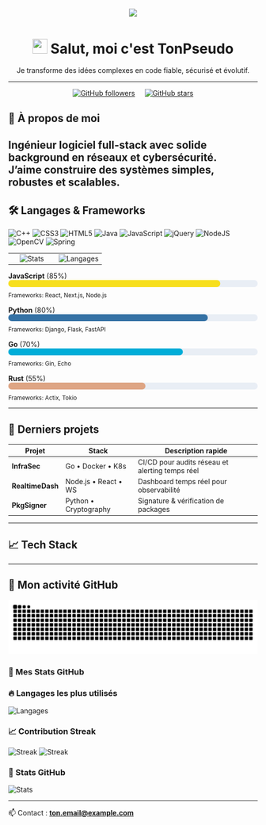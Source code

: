<!--
[![Twitter Follow](https://img.shields.io/twitter/follow/rishikagupta__?style=social)](https://twitter.com/Rishika5000)
[![YouTube Channel Views](https://img.shields.io/youtube/channel/views/UCKTBOLj2igRhsYX1RGdV0ww?style=social)](https://www.youtube.com/channel/UCKTBOLj2igRhsYX1RGdV0ww)
-->
<h2 align="center"><img src="https://user-images.githubusercontent.com/39955420/147578199-56632b69-b3e8-4d9f-97e2-f046a1c2cba0.gif"></h2>
<h1 align="center"><img src="https://user-images.githubusercontent.com/39955420/147578264-bae0526c-028a-49d2-8af8-d08bb4edbd2a.gif" height="30" width="30"> Salut, moi c'est TonPseudo</h1>
<p align="center">Je transforme des idées complexes en code fiable, sécurisé et évolutif.</p>

---
<p align="center">
  <!-- GitHub followers -->
  <a href="https://github.com/rishikagupta2468"><img src="https://img.shields.io/github/followers/rishikagupta2468?style=social" alt="GitHub followers"></a>
  &nbsp;&nbsp;&nbsp;
  <!-- Repo stars -->
  <a href="https://github.com/rishikagupta2468?tab=stars"><img src="https://img.shields.io/github/stars/rishikagupta2468?style=social" alt="GitHub stars"></a>
</p>

## 🚀 À propos de moi
Ingénieur logiciel full-stack avec solide background en **réseaux** et **cybersécurité**.  
J’aime construire des systèmes **simples, robustes et scalables**.
---

## 🛠️ Langages & Frameworks
![C++](https://img.shields.io/badge/c++-%2300599C.svg?style=for-the-badge&logo=c%2B%2B&logoColor=white)
![CSS3](https://img.shields.io/badge/css3-%231572B6.svg?style=for-the-badge&logo=css3&logoColor=white)
![HTML5](https://img.shields.io/badge/html5-%23E34F26.svg?style=for-the-badge&logo=html5&logoColor=white)
![Java](https://img.shields.io/badge/java-%23ED8B00.svg?style=for-the-badge&logo=java&logoColor=white)
![JavaScript](https://img.shields.io/badge/javascript-%23323330.svg?style=for-the-badge&logo=javascript&logoColor=%23F7DF1E)
![jQuery](https://img.shields.io/badge/jquery-%230769AD.svg?style=for-the-badge&logo=jquery&logoColor=white)
![NodeJS](https://img.shields.io/badge/node.js-6DA55F?style=for-the-badge&logo=node.js&logoColor=white)
![OpenCV](https://img.shields.io/badge/opencv-%23white.svg?style=for-the-badge&logo=opencv&logoColor=white)
![Spring](https://img.shields.io/badge/spring-%236DB33F.svg?style=for-the-badge&logo=spring&logoColor=white)

<table width="100%">
  <tr>
    <td align="center" width="50%">
      <img src="https://github-readme-stats-kohl-nu-80.vercel.app/api?username=SKH1995&show_icons=true&count_private=true&theme=radical&border_radius=25&width=800" alt="Stats" width="100%">
    </td>
    <td align="center" width="50%">
      <img src="https://github-readme-stats-kohl-nu-80.vercel.app/api/top-langs/?username=SKH1995&layout=compact&count_private=true&theme=radical&border_radius=25&width=800" alt="Langages" width="100%">
    </td>
  </tr>
</table>





<!-- Exemple JavaScript -->
<strong>JavaScript</strong> (85%)  
<svg width="100%" height="14">
  <rect width="100%" height="14" fill="#e9eef5" rx="7"/>
  <rect width="85%" height="14" fill="#f7df1e" rx="7"/>
</svg>
<sub>Frameworks: React, Next.js, Node.js</sub>  

<strong>Python</strong> (80%)  
<svg width="100%" height="14">
  <rect width="100%" height="14" fill="#e9eef5" rx="7"/>
  <rect width="80%" height="14" fill="#3572A5" rx="7"/>
</svg>
<sub>Frameworks: Django, Flask, FastAPI</sub>  

<strong>Go</strong> (70%)  
<svg width="100%" height="14">
  <rect width="100%" height="14" fill="#e9eef5" rx="7"/>
  <rect width="70%" height="14" fill="#00ADD8" rx="7"/>
</svg>
<sub>Frameworks: Gin, Echo</sub>  

<strong>Rust</strong> (55%)  
<svg width="100%" height="14">
  <rect width="100%" height="14" fill="#e9eef5" rx="7"/>
  <rect width="55%" height="14" fill="#dea584" rx="7"/>
</svg>
<sub>Frameworks: Actix, Tokio</sub>  

---

## 📂 Derniers projets

| Projet       | Stack                  | Description rapide |
|--------------|------------------------|--------------------|
| **InfraSec** | Go • Docker • K8s      | CI/CD pour audits réseau et alerting temps réel |
| **RealtimeDash** | Node.js • React • WS | Dashboard temps réel pour observabilité |
| **PkgSigner** | Python • Cryptography | Signature & vérification de packages |

---

## 📈 Tech Stack

---

## 🐍 Mon activité GitHub

![Snake animation](https://github.com/SKH1995/SKH1995/blob/output/github-contribution-grid-snake.svg)

### 🚀 Mes Stats GitHub

### 🔥 Langages les plus utilisés
![Langages](https://github-readme-stats-kohl-nu-80.vercel.app/api/top-langs/?username=SKH1995&layout=compact&count_private=true&theme=radical&border_radius=25)

### 📈 Contribution Streak
![Streak](https://streak-stats.demolab.com?user=TON_USERNAME&theme=radical&hide_border=true)
![Streak](https://github-readme-stats-kohl-nu-80.vercel.app/api?user=SKH1995&theme=radical&hide_border=true)

### 🚀 Stats GitHub
![Stats](https://github-readme-stats-kohl-nu-80.vercel.app/api?username=SKH1995&show_icons=true&count_private=true&theme=radical)






---

📫 Contact : **ton.email@example.com**
